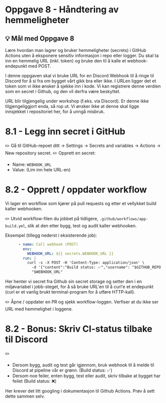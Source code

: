 # Oppgave 8 - Håndtering av hemmeligheter

## :bulb: Mål med Oppgave 8

Lære hvordan man lagrer og bruker hemmeligheter (secrets) i GitHub Actions uten å eksponere sensitiv informasjon i repo eller logger. Du skal ta inn en hemmelig URL (inkl. token) og bruke den til å kalle et webhook-endepunkt med POST.

I denne oppgaven skal vi bruke URL for en Discord Webhook til å ringe til Discord for å si fra om bygget vårt gikk bra eller ikke. I URLen ligger det et token som vi ikke ønsker å sjekke inn i kode. Vi kan registrere denne verdien som en secret i Github, og den vil derfra være beskyttet. 

URL blir tilgjengelig under workshop (f.eks. via Discord). Er denne ikke tilgjengeliggjort enda, så rop ut. Vi ønsker ikke at denne skal ligge innsjekket i repositoriet her, for å unngå misbruk. 

# 8.1 - Legg inn secret i GitHub

:pencil2: Gå til GitHub-repoet ditt -> Settings -> Secrets and variables -> Actions -> New repository secret.
:pencil2: Opprett en secret:
- Name: `WEBHOOK_URL`
- Value: (Lim inn hele URL-en)

# 8.2 - Opprett / oppdater workflow
Vi lager en workflow som kjører på pull requests og etter et vellykket build kaller webhooken.

:pencil2: Utvid workflow-filen du jobbet på tidligere, `.github/workflows/app-build.yml`, slik at den etter bygg, test og audit kaller webhooken.

Eksempel (tillegg nederst i eksisterende job):
```yaml
      - name: Call webhook (POST)
        env:
          WEBHOOK_URL: ${{ secrets.WEBHOOK_URL }}
        run: |
          curl -s -X POST -H 'Content-Type: application/json' \
            -d '{"content":"Build status: ✅","username": "$GITHUB_REPOSITORY"}' \
            "$WEBHOOK_URL"
```

Her henter vi secret fra Github sin secret storage og setter den i en miljøvariabel i jobb-steget, for å så bruke URL'en til å curl'e et endepunkt (curl er et vanlig brukt terminal-program for å utføre HTTP-kall).

:pencil2: Åpne / oppdater en PR og sjekk workflow-loggen. Verfiser at du ikke ser URL med hemmelighet i loggene. 

# 8.2 - Bonus: Skriv CI-status tilbake til Discord

:pencil2: 
- Dersom bygg, audit og test går igjennom, bruk webhook til å melde til Discord at pipeline vår er grønn. (Build status: ✅)
- Dersom noe feiler, enten bygg, test eller audit, skriv tilbake at bygget har feilet (Build status: ❌)

Her krever det litt googling i dokumentasjon til Github Actions. Prøv å sett dette sammen selv.